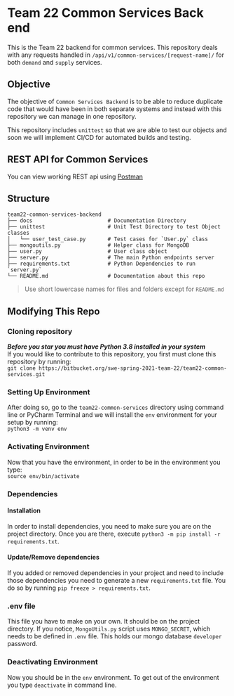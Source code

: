 # Team 22 Common Services Back end
This is the Team 22 backend for common services. This repository deals with any requests handled in `/api/v1/common-services/[request-name]/` for both `demand` and `supply` services.

## Objective ##
The objective of `Common Services Backend` is to be able to reduce duplicate code that would have been in both separate systems and instead with this repository we can manage in one repository. 

This repository includes `unittest` so that we are able to test our objects and soon we will implement CI/CD for  automated builds and testing.

## REST API for Common Services ## 
You can view working REST api using [Postman](https://www.getpostman.com/collections/cad786a00f31ea7893bd)

## Structure ##
```
team22-common-services-backend
├── docs                        # Documentation Directory
├── unittest                    # Unit Test Directory to test Object classes                     
│   └── user_test_case.py       # Test cases for `User.py` class
├── mongoutils.py               # Helper class for MongoDB
├── user.py                     # User class object
├── server.py                   # The main Python endpoints server
├── requirements.txt            # Python Dependencies to run `server.py`
└── README.md                   # Documentation about this repo
```

> Use short lowercase names for files and folders except for
> `README.md`


## Modifying This Repo ##
### Cloning repository ###
***Before you star you must have Python 3.8 installed in your system***  
If you would like to contribute to this repository, you first must clone this repository by running:  
```git clone https://bitbucket.org/swe-spring-2021-team-22/team22-common-services.git```  
  
### Setting Up Environment
After doing so, go to the `team22-common-services` directory using command line or PyCharm Terminal and we will install the `env` environment for your setup by running:  
`python3 -m venv env`  
  
### Activating Environment
Now that you have the environment, in order to be in the environment you type:  
`source env/bin/activate`  
  
### Dependencies ###

#### Installation ####
In order to install dependencies, you need to make sure you are on the project directory. Once you are there, execute `python3 -m pip install -r requirements.txt`.

#### Update/Remove dependencies ####
If you added or removed dependencies in your project and need to include those dependencies you need to generate a new `requirements.txt` file. You do so by running `pip freeze > requirements.txt`.

### .env file ###
This file you have to make on your own. It should be on the project directory. If you notice, `MongoUtils.py` script uses `MONGO_SECRET`, which needs to be defined in `.env` file. This holds our mongo database `developer` password.

### Deactivating Environment
Now you should be in the `env` environment. To get out of the environment you type `deactivate` in command line.
